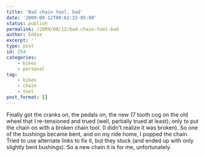 ```yaml
---
title: 'Bad chain tool, bad'
date: '2009-08-12T00:02:32-05:00'
status: publish
permalink: /2009/08/12/bad-chain-tool-bad
author: Eddie
excerpt: ''
type: post
id: 254
categories:
    - bikes
    - personal
tag:
    - bikes
    - chain
    - tool
post_format: []
---
```

Finally got the cranks on, the pedals on, the new 17 tooth cog on the old wheel that I re-tensioned and trued (well, partially trued at least), only to put the chain on with a broken chain tool. (I didn't realize it was broken). So one of the bushings became bent, and on my ride home, I popped the chain. Tried to use alternate links to fix it, but they stuck (and ended up with only slightly bent bushings). So a new chain it is for me, unfortunately.